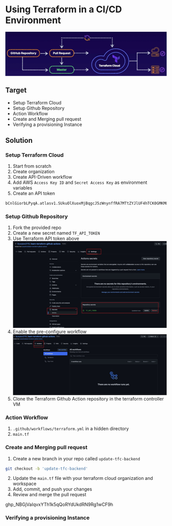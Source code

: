 # Using Terraform in a CI/CD Environment
![img](./img/lab-diagram.jpg)
## Target
* Setup Terraform Cloud
* Setup Github Repository
* Action Workflow
* Create and Merging pull request
* Verifying a provisioning Instance

## Solution
### Setup Terraform Cloud
1. Start from scratch
2. Create organization
3. Create API-Driven workflow
4. Add AWS `Access Key ID` and `Secret Access Key` as environment variables
5. Create an API token
```bash
bCnlGiorbLPyqA.atlasv1.SUkuOlXuoxMjBqgcJ5zWnynffRA7MTtZYJlUF4hTCK0GMKMOojAQOcTy99jwxxl172w
```

### Setup Github Repository
1. Fork the provided repo
2. Create a new secret named `TF_API_TOKEN`
3. Use Terraform API token above
![img](./img/github.jpg)
4. Enable the pre-configure workflow
![img](./img/workflow.jpg)
5. Clone the Terraform Github Action repository in the terraform controller VM

### Action Workflow
1. `.github/workflows/terraform.yml` in a hidden directory 
2. `main.tf`

### Create and Merging pull request
1. Create a new branch in your repo called `update-tfc-backend`
```bash
git checkout -b 'update-tfc-backend'
```
2. Update the `main.tf` file with your terraform cloud organization and workspace
3. Add, commit, and push your changes
4. Review and merge the pull request

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

### Verifying a provisioning Instance

